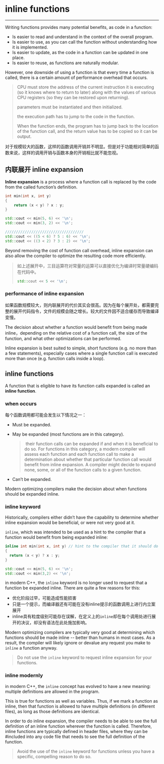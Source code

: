 # inline functions

---

Writing functions provides many potential benefits, as code in a function:

- Is easier to read and understand in the context of the overall program.
- Is easier to use, as you can call the function without understanding how it is implemented.
- Is easier to update, as the code in a function can be updated in one place.
- Is easier to reuse, as functions are naturally modular.

However, one downside of using a function is that every time a function is called, there is a certain amount of performance overhead that occurs. 

>  CPU must store the address of the current instruction it is executing (so it knows where to return to later) along with the values of various CPU registers (so they can be restored upon returning). 
>
>  parameters must be instantiated and then initialized.
>
> the execution path has to jump to the code in the function.
>
> When the function ends, the program has to jump back to the location of the function call, and the return value has to be copied so it can be output.

对于规模较大的函数，这样的函数调用开销并不明显。但是对于功能相对简单的函数来说，这样的调用开销与函数本身的开销相比就不能忽视。



## 内联展开 inline expansion

 **Inline expansion** is a process where a function call is replaced by the code from the called function’s definition.

```c++
int min(int x, int y)
{
    return (x < y) ? x : y;
}

std::cout << min(5, 6) << '\n';
std::cout << min(3, 2) << '\n';

////////////////////////////////////
std::cout << ((5 < 6) ? 5 : 6) << '\n';
std::cout << ((3 < 2) ? 3 : 2) << '\n';
```

Beyond removing the cost of function call overhead, inline expansion can also allow the compiler to optimize the resulting code more efficiently.

> 如上述展开中，三目运算符对常量的运算可以直接优化为编译时常量硬编码在代码中。
>
> ```c++
> std::cout << 5 << '\n';
> ```

### performance of inline expansion

如果函数规模较大，则内联展开的代价其实会很高。因为在每个展开处，都需要完整的展开代码指令，文件的规模会随之增长。较大的文件因不适合缓存而导致编译变慢。

The decision about whether a function would benefit from being made inline，depending on the relative cost of a function call, the size of the function, and what other optimizations can be performed.

Inline expansion is best suited to simple, short functions (e.g. no more than a few statements), especially cases where a single function call is executed more than once (e.g. function calls inside a loop).



## inline functions

A function that is eligible to have its function calls expanded is called an **inline function**.

### when occurs

每个函数调用都可能会发生以下情况之一：

- Must be expanded.

- May be expanded (most functions are in this category).

  > ​		their function calls can be expanded if and when it is beneficial to do so. For functions in this category, a modern compiler will assess each function and each function call to make a determination about whether that particular function call would benefit from inline expansion. A compiler might decide to expand none, some, or all of the function calls to a given function.

- Can’t be expanded.

Modern optimizing compilers make the decision about when functions should be expanded inline.

### inline keyword

Historically, compilers either didn’t have the capability to determine whether inline expansion would be beneficial, or were not very good at it. 

`inline`, which was intended to be used as a hint to the compiler that a function would benefit from being expanded inline:

```c++
inline int min(int x, int y) // hint to the compiler that it should do inline expansion of this function
{
  return (x < y) ? x : y;
}

std::cout << min(5, 6) << '\n';
std::cout << min(3,2) << '\n';
```

in modern C++, the `inline` keyword is no longer used to request that a function be expanded inline. There are quite a few reasons for this:

- 优化阶段过早，可能造成性能损害
- 只是一个提示，而编译器还有可能在没有inline提示的函数调用上进行内立案展开
- inline具有粒度级别可能存在误解，在定义上的`inline`却在每个调用处进行展开的决议，却没有语法在此处施加影响。

Modern optimizing compilers are typically very good at determining which functions should be made inline -- better than humans in most cases. As a result, the compiler will likely ignore or devalue any request you make to `inline` a function anyway.

> Do not use the `inline` keyword to request inline expansion for your functions.

### **inline** modernly

in modern C++, the `inline` concept has evolved to have a new meaning: multiple definitions are allowed in the program.

This is true for functions as well as variables. Thus, if we mark a function as inline, then that function is allowed to have multiple definitions (in different files), as long as those definitions are identical.

In order to do inline expansion, the compiler needs to be able to see the full definition of an inline function wherever the function is called. Therefore, inline functions are typically defined in header files, where they can be #included into any code file that needs to see the full definition of the function.

> Avoid the use of the `inline` keyword for functions unless you have a specific, compelling reason to do so.